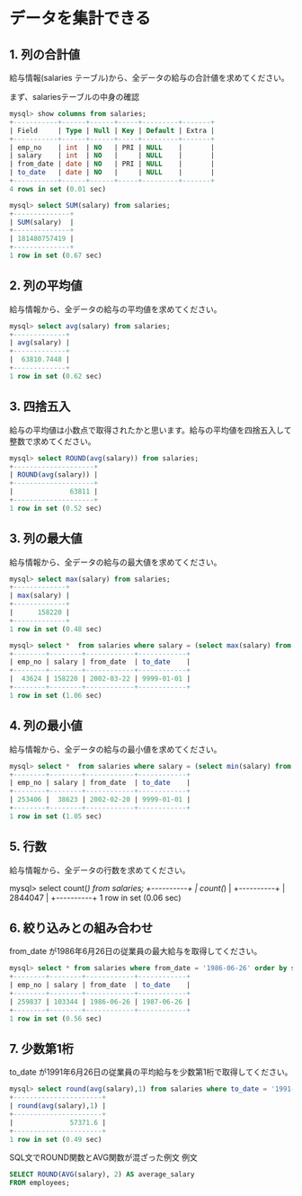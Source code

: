 # データを集計できる

## 1. 列の合計値

給与情報(salaries テーブル)から、全データの給与の合計値を求めてください。

まず、salariesテーブルの中身の確認

```sql
mysql> show columns from salaries;
+-----------+------+------+-----+---------+-------+
| Field     | Type | Null | Key | Default | Extra |
+-----------+------+------+-----+---------+-------+
| emp_no    | int  | NO   | PRI | NULL    |       |
| salary    | int  | NO   |     | NULL    |       |
| from_date | date | NO   | PRI | NULL    |       |
| to_date   | date | NO   |     | NULL    |       |
+-----------+------+------+-----+---------+-------+
4 rows in set (0.01 sec)
```

```sql
mysql> select SUM(salary) from salaries;
+--------------+
| SUM(salary)  |
+--------------+
| 181480757419 |
+--------------+
1 row in set (0.67 sec)
```

## 2. 列の平均値

給与情報から、全データの給与の平均値を求めてください。

```sql
mysql> select avg(salary) from salaries;
+-------------+
| avg(salary) |
+-------------+
|  63810.7448 |
+-------------+
1 row in set (0.62 sec)
```

## 3. 四捨五入

給与の平均値は小数点で取得されたかと思います。給与の平均値を四捨五入して整数で求めてください。

```sql
mysql> select ROUND(avg(salary)) from salaries;
+--------------------+
| ROUND(avg(salary)) |
+--------------------+
|              63811 |
+--------------------+
1 row in set (0.52 sec)
```

## 3. 列の最大値

給与情報から、全データの給与の最大値を求めてください。

```sql
mysql> select max(salary) from salaries;
+-------------+
| max(salary) |
+-------------+
|      158220 |
+-------------+
1 row in set (0.48 sec)
```

```sql
mysql> select *  from salaries where salary = (select max(salary) from salaries);
+--------+--------+------------+------------+
| emp_no | salary | from_date  | to_date    |
+--------+--------+------------+------------+
|  43624 | 158220 | 2002-03-22 | 9999-01-01 |
+--------+--------+------------+------------+
1 row in set (1.06 sec)
```

## 4. 列の最小値

給与情報から、全データの給与の最小値を求めてください。

```sql
mysql> select *  from salaries where salary = (select min(salary) from salaries);
+--------+--------+------------+------------+
| emp_no | salary | from_date  | to_date    |
+--------+--------+------------+------------+
| 253406 |  38623 | 2002-02-20 | 9999-01-01 |
+--------+--------+------------+------------+
1 row in set (1.05 sec)
```


## 5. 行数

給与情報から、全データの行数を求めてください。

mysql> select count(*) from salaries;
+----------+
| count(*) |
+----------+
|  2844047 |
+----------+
1 row in set (0.06 sec)

## 6. 絞り込みとの組み合わせ

from_date が1986年6月26日の従業員の最大給与を取得してください。

```sql
mysql> select * from salaries where from_date = '1986-06-26' order by salary desc LIMIT 1;
+--------+--------+------------+------------+
| emp_no | salary | from_date  | to_date    |
+--------+--------+------------+------------+
| 259837 | 103344 | 1986-06-26 | 1987-06-26 |
+--------+--------+------------+------------+
1 row in set (0.56 sec)
```

## 7. 少数第1桁

to_date が1991年6月26日の従業員の平均給与を少数第1桁で取得してください。

```sql
mysql> select round(avg(salary),1) from salaries where to_date = '1991-06-26';
+----------------------+
| round(avg(salary),1) |
+----------------------+
|              57371.6 |
+----------------------+
1 row in set (0.49 sec)
```
SQL文でROUND関数とAVG関数が混ざった例文
例文
```sql
SELECT ROUND(AVG(salary), 2) AS average_salary
FROM employees;
```